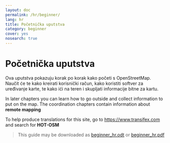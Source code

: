 ```yaml
---
layout: doc
permalink: /hr/beginner/
lang: hr
title: Početnička uputstva
category: beginner
cover: yes
nosearch: true
---
```


Početnička uputstva
===================

Ova uputstva pokazuju korak po korak kako početi s OpenStreetMap. Naučit će te kako kreirati korisnički račun, kako koristiti softver za uređivanje karte, te kako ići na teren i skupljati informacije bitne za kartu.

In later chapters you can learn how to go outside and collect information to put on the map. The coordination chapters contain information about **remote mapping**  

To help produce translations for this site, go to <https://www.transifex.com> and search for **HOT-OSM**

> This guide may be downloaded as [beginner_hr.odt](/files/beginner_hr.odt) or [beginner_hr.pdf](/files/beginner_hr.pdf)  


